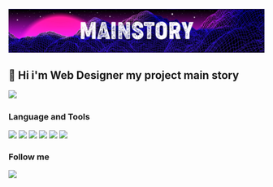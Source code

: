 ![](https://github.com/mainstory/mainstory/blob/main/assets/github-header.png)

## 👋 Hi i'm Web Designer my project main story

![](https://i.gifer.com/origin/ca/ca4f28b7f6deb5b2ea8249138d3fbaa0.gif)

### Language and Tools

![](https://img.shields.io/badge/JAVASCRIPT-000?style=for-the-badge&logo=javascript)
![](https://img.shields.io/badge/GULP-000?style=for-the-badge&logo=gulp)
![](https://img.shields.io/badge/SCSS-000?style=for-the-badge&logo=sass)
![](https://img.shields.io/badge/HTML-000?style=for-the-badge&logo=html5)
![](https://img.shields.io/badge/CSS-000?style=for-the-badge&logo=css3)
![](https://img.shields.io/badge/BEM-000?style=for-the-badge&logo=bem)

### Follow me

![](https://img.shields.io/badge/TELEGRAM-000?style=for-the-badge&logo=telegram)
